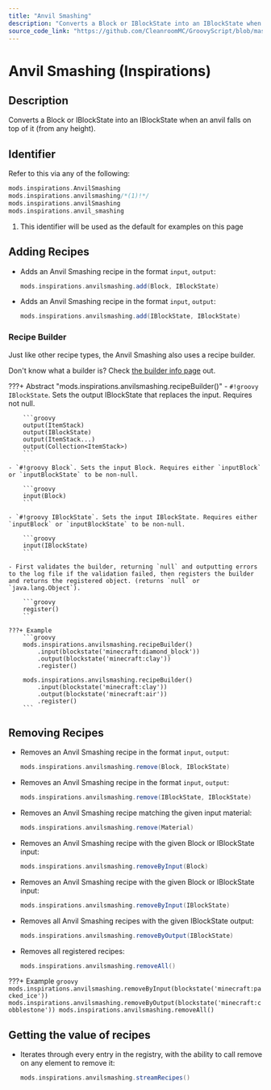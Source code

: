 ```yaml
---
title: "Anvil Smashing"
description: "Converts a Block or IBlockState into an IBlockState when an anvil falls on top of it (from any height)."
source_code_link: "https://github.com/CleanroomMC/GroovyScript/blob/master/src/main/java/com/cleanroommc/groovyscript/compat/mods/inspirations/AnvilSmashing.java"
---
```


# Anvil Smashing (Inspirations)

## Description

Converts a Block or IBlockState into an IBlockState when an anvil falls on top of it (from any height).

## Identifier

Refer to this via any of the following:

```groovy hl_lines="2"
mods.inspirations.AnvilSmashing
mods.inspirations.anvilsmashing/*(1)!*/
mods.inspirations.anvilSmashing
mods.inspirations.anvil_smashing
```

1. This identifier will be used as the default for examples on this page

## Adding Recipes

- Adds an Anvil Smashing recipe in the format `input`, `output`:

    ```groovy
    mods.inspirations.anvilsmashing.add(Block, IBlockState)
    ```

- Adds an Anvil Smashing recipe in the format `input`, `output`:

    ```groovy
    mods.inspirations.anvilsmashing.add(IBlockState, IBlockState)
    ```


### Recipe Builder

Just like other recipe types, the Anvil Smashing also uses a recipe builder.

Don't know what a builder is? Check [the builder info page](../../../groovy/builder.md) out.

???+ Abstract "mods.inspirations.anvilsmashing.recipeBuilder()"
    - `#!groovy IBlockState`. Sets the output IBlockState that replaces the input. Requires not null.

        ```groovy
        output(ItemStack)
        output(IBlockState)
        output(ItemStack...)
        output(Collection<ItemStack>)
        ```

    - `#!groovy Block`. Sets the input Block. Requires either `inputBlock` or `inputBlockState` to be non-null.

        ```groovy
        input(Block)
        ```

    - `#!groovy IBlockState`. Sets the input IBlockState. Requires either `inputBlock` or `inputBlockState` to be non-null.

        ```groovy
        input(IBlockState)
        ```

    - First validates the builder, returning `null` and outputting errors to the log file if the validation failed, then registers the builder and returns the registered object. (returns `null` or `java.lang.Object`).

        ```groovy
        register()
        ```

    ???+ Example
        ```groovy
        mods.inspirations.anvilsmashing.recipeBuilder()
            .input(blockstate('minecraft:diamond_block'))
            .output(blockstate('minecraft:clay'))
            .register()

        mods.inspirations.anvilsmashing.recipeBuilder()
            .input(blockstate('minecraft:clay'))
            .output(blockstate('minecraft:air'))
            .register()
        ```



## Removing Recipes

- Removes an Anvil Smashing recipe in the format `input`, `output`:

    ```groovy
    mods.inspirations.anvilsmashing.remove(Block, IBlockState)
    ```

- Removes an Anvil Smashing recipe in the format `input`, `output`:

    ```groovy
    mods.inspirations.anvilsmashing.remove(IBlockState, IBlockState)
    ```

- Removes an Anvil Smashing recipe matching the given input material:

    ```groovy
    mods.inspirations.anvilsmashing.remove(Material)
    ```

- Removes an Anvil Smashing recipe with the given Block or IBlockState input:

    ```groovy
    mods.inspirations.anvilsmashing.removeByInput(Block)
    ```

- Removes an Anvil Smashing recipe with the given Block or IBlockState input:

    ```groovy
    mods.inspirations.anvilsmashing.removeByInput(IBlockState)
    ```

- Removes all Anvil Smashing recipes with the given IBlockState output:

    ```groovy
    mods.inspirations.anvilsmashing.removeByOutput(IBlockState)
    ```

- Removes all registered recipes:

    ```groovy
    mods.inspirations.anvilsmashing.removeAll()
    ```

???+ Example
    ```groovy
    mods.inspirations.anvilsmashing.removeByInput(blockstate('minecraft:packed_ice'))
    mods.inspirations.anvilsmashing.removeByOutput(blockstate('minecraft:cobblestone'))
    mods.inspirations.anvilsmashing.removeAll()
    ```

## Getting the value of recipes

- Iterates through every entry in the registry, with the ability to call remove on any element to remove it:

    ```groovy
    mods.inspirations.anvilsmashing.streamRecipes()
    ```
